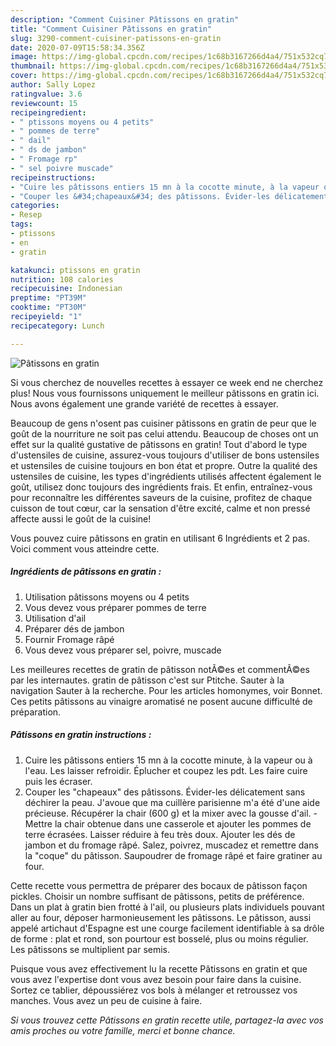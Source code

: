 ```yaml
---
description: "Comment Cuisiner Pâtissons en gratin"
title: "Comment Cuisiner Pâtissons en gratin"
slug: 3290-comment-cuisiner-patissons-en-gratin
date: 2020-07-09T15:58:34.356Z
image: https://img-global.cpcdn.com/recipes/1c68b3167266d4a4/751x532cq70/patissons-en-gratin-photo-principale-de-la-recette.jpg
thumbnail: https://img-global.cpcdn.com/recipes/1c68b3167266d4a4/751x532cq70/patissons-en-gratin-photo-principale-de-la-recette.jpg
cover: https://img-global.cpcdn.com/recipes/1c68b3167266d4a4/751x532cq70/patissons-en-gratin-photo-principale-de-la-recette.jpg
author: Sally Lopez
ratingvalue: 3.6
reviewcount: 15
recipeingredient:
- " ptissons moyens ou 4 petits"
- " pommes de terre"
- " dail"
- " ds de jambon"
- " Fromage rp"
- " sel poivre muscade"
recipeinstructions:
- "Cuire les pâtissons entiers 15 mn à la cocotte minute, à la vapeur ou à l&#39;eau. Les laisser refroidir. Éplucher et coupez les pdt. Les faire cuire puis les écraser."
- "Couper les &#34;chapeaux&#34; des pâtissons. Évider-les délicatement sans déchirer la peau. J&#39;avoue que ma cuillère parisienne m&#39;a été d&#39;une aide précieuse. Récupérer la chair (600 g) et la mixer avec la gousse d&#39;ail. Mettre la chair obtenue dans une casserole et ajouter les pommes de terre écrasées. Laisser réduire à feu très doux. Ajouter les dés de jambon et du fromage râpé. Salez, poivrez, muscadez et remettre dans la &#34;coque&#34; du pâtisson. Saupoudrer de fromage râpé et faire gratiner au four."
categories:
- Resep
tags:
- ptissons
- en
- gratin

katakunci: ptissons en gratin 
nutrition: 108 calories
recipecuisine: Indonesian
preptime: "PT39M"
cooktime: "PT30M"
recipeyield: "1"
recipecategory: Lunch

---
```



![Pâtissons en gratin](https://img-global.cpcdn.com/recipes/1c68b3167266d4a4/751x532cq70/patissons-en-gratin-photo-principale-de-la-recette.jpg)

Si vous cherchez de nouvelles recettes à essayer ce week end ne cherchez plus! Nous vous fournissons uniquement le meilleur pâtissons en gratin ici. Nous avons également une grande variété de recettes à essayer.

Beaucoup de gens n'osent pas cuisiner pâtissons en gratin de peur que le goût de la nourriture ne soit pas celui attendu. Beaucoup de choses ont un effet sur la qualité gustative de pâtissons en gratin! Tout d'abord le type d'ustensiles de cuisine, assurez-vous toujours d'utiliser de bons ustensiles et ustensiles de cuisine toujours en bon état et propre. Outre la qualité des ustensiles de cuisine, les types d'ingrédients utilisés affectent également le goût, utilisez donc toujours des ingrédients frais. Et enfin, entraînez-vous pour reconnaître les différentes saveurs de la cuisine, profitez de chaque cuisson de tout cœur, car la sensation d'être excité, calme et non pressé affecte aussi le goût de la cuisine!

<!--inarticleads1-->

Vous pouvez cuire pâtissons en gratin en utilisant 6 Ingrédients et 2 pas. Voici comment vous atteindre cette.

##### Ingrédients de pâtissons en gratin :

1. Utilisation  pâtissons moyens ou 4 petits
1. Vous devez vous préparer  pommes de terre
1. Utilisation  d&#39;ail
1. Préparer  dés de jambon
1. Fournir  Fromage râpé
1. Vous devez vous préparer  sel, poivre, muscade


Les meilleures recettes de gratin de pâtisson notÃ©es et commentÃ©es par les internautes. gratin de pâtisson c&#39;est sur Ptitche. Sauter à la navigation Sauter à la recherche. Pour les articles homonymes, voir Bonnet. Ces petits pâtissons au vinaigre aromatisé ne posent aucune difficulté de préparation. 

<!--inarticleads2-->

##### Pâtissons en gratin instructions :

1. Cuire les pâtissons entiers 15 mn à la cocotte minute, à la vapeur ou à l&#39;eau. Les laisser refroidir. Éplucher et coupez les pdt. Les faire cuire puis les écraser.
1. Couper les &#34;chapeaux&#34; des pâtissons. Évider-les délicatement sans déchirer la peau. J&#39;avoue que ma cuillère parisienne m&#39;a été d&#39;une aide précieuse. Récupérer la chair (600 g) et la mixer avec la gousse d&#39;ail. - Mettre la chair obtenue dans une casserole et ajouter les pommes de terre écrasées. Laisser réduire à feu très doux. Ajouter les dés de jambon et du fromage râpé. Salez, poivrez, muscadez et remettre dans la &#34;coque&#34; du pâtisson. Saupoudrer de fromage râpé et faire gratiner au four.


Cette recette vous permettra de préparer des bocaux de pâtisson façon pickles. Choisir un nombre suffisant de pâtissons, petits de préférence. Dans un plat à gratin bien frotté à l&#39;ail, ou plusieurs plats individuels pouvant aller au four, déposer harmonieusement les pâtissons. Le pâtisson, aussi appelé artichaut d&#39;Espagne est une courge facilement identifiable à sa drôle de forme : plat et rond, son pourtour est bosselé, plus ou moins régulier. Les pâtissons se multiplient par semis. 

<!--inarticleads1-->

<p>
Puisque vous avez effectivement lu la recette Pâtissons en gratin et que vous avez l'expertise dont vous avez besoin pour faire dans la cuisine. Sortez ce tablier, dépoussiérez vos bols à mélanger et retroussez vos manches. Vous avez un peu de cuisine à faire.
</p>

<p>
<i>Si vous trouvez cette Pâtissons en gratin recette utile, partagez-la avec vos amis proches ou votre famille, merci et bonne chance.</i>
</p>
